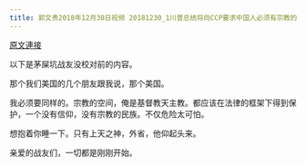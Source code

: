 ```yaml
---
title: 郭文贵2018年12月30日视频 20181230_1川普总统将向CCP要求中国人必须有宗教的自由．信仰的自由！
---
```


[原文連接](https://gnews.org/ThreadView/53478465)

以下是茅屎坑战友没校对前的内容。

  那个我们美国的几个朋友跟我说，那个美国。

  

  我必须要同样的。宗教的空间，俺是基督教天主教。都应该在法律的框架下得到保护，一个没有信仰，没有宗教的民族。不仅危险太可怕。

  想抱着你睡一下。只有上天之神，外省，他仰起头来。

  亲爱的战友们，一切都是刚刚开始。
